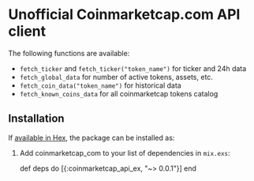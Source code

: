 # Unofficial Coinmarketcap.com API client

The following functions are available:

* `fetch_ticker` and `fetch_ticker("token_name")` for ticker and 24h data
* `fetch_global_data` for number of active tokens, assets, etc.
* `fetch_coin_data("token_name")` for historical data
* `fetch_known_coins_data` for all coinmarketcap tokens catalog


## Installation

If [available in Hex](https://hex.pm/docs/publish), the package can be installed as:

  1. Add coinmarketcap_com to your list of dependencies in `mix.exs`:

        def deps do
          [{:coinmarketcap_api_ex, "~> 0.0.1"}]
        end
